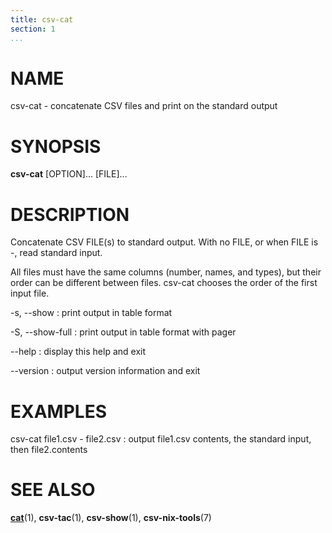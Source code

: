 ```yaml
---
title: csv-cat
section: 1
...
```


# NAME #

csv-cat - concatenate CSV files and print on the standard output

# SYNOPSIS #

**csv-cat** [OPTION]... [FILE]...

# DESCRIPTION #

Concatenate CSV FILE(s) to standard output. With no FILE, or when FILE is -,
read standard input.

All files must have the same columns (number, names, and types), but their
order can be different between files. csv-cat chooses the order of the first
input file.

-s, \--show
:   print output in table format

-S, \--show-full
:   print output in table format with pager

\--help
:   display this help and exit

\--version
:   output version information and exit

# EXAMPLES #

csv-cat file1.csv - file2.csv
:   output file1.csv contents, the standard input, then file2.contents

# SEE ALSO #

**[cat](http://man7.org/linux/man-pages/man1/cat.1.html)**(1),
**csv-tac**(1), **csv-show**(1), **csv-nix-tools**(7)
